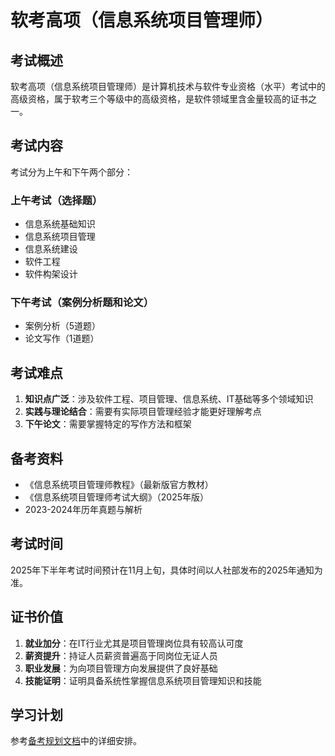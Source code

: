 # 软考高项（信息系统项目管理师）

## 考试概述

软考高项（信息系统项目管理师）是计算机技术与软件专业资格（水平）考试中的高级资格，属于软考三个等级中的高级资格，是软件领域里含金量较高的证书之一。

## 考试内容

考试分为上午和下午两个部分：

### 上午考试（选择题）
- 信息系统基础知识
- 信息系统项目管理
- 信息系统建设
- 软件工程
- 软件构架设计

### 下午考试（案例分析题和论文）
- 案例分析（5道题）
- 论文写作（1道题）

## 考试难点

1. **知识点广泛**：涉及软件工程、项目管理、信息系统、IT基础等多个领域知识
2. **实践与理论结合**：需要有实际项目管理经验才能更好理解考点
3. **下午论文**：需要掌握特定的写作方法和框架

## 备考资料

- 《信息系统项目管理师教程》（最新版官方教材）
- 《信息系统项目管理师考试大纲》（2025年版）
- 2023-2024年历年真题与解析

## 考试时间

2025年下半年考试时间预计在11月上旬，具体时间以人社部发布的2025年通知为准。

## 证书价值

1. **就业加分**：在IT行业尤其是项目管理岗位具有较高认可度
2. **薪资提升**：持证人员薪资普遍高于同岗位无证人员
3. **职业发展**：为向项目管理方向发展提供了良好基础
4. **技能证明**：证明具备系统性掌握信息系统项目管理知识和技能

## 学习计划

参考[备考规划文档](2025-05-12_软考高项和PMP备考规划_学习计划_技术.md)中的详细安排。 